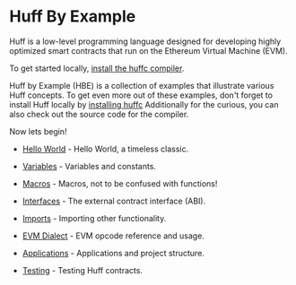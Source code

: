 # Huff By Example

Huff is a low-level programming language designed for developing highly optimized smart contracts
that run on the Ethereum Virtual Machine (EVM).

To get started locally, [install the huffc compiler](https://github.com/huff-language/huffc#prerequisities).

Huff by Example (HBE) is a collection of examples that illustrate various Huff concepts. To get even more out of these examples, don't forget to install Huff locally by [installing huffc](https://github.com/huff-language/huffc#prerequisities) Additionally for the curious, you can also check out the source code for the compiler.

Now lets begin!

- [Hello World]() - Hello World, a timeless classic.

- [Variables]() - Variables and constants.

- [Macros]() - Macros, not to be confused with functions!

- [Interfaces](./interfaces.md) - The external contract interface (ABI).

- [Imports]() - Importing other functionality.

- [EVM Dialect]() - EVM opcode reference and usage.

- [Applications](./applications.md) - Applications and project structure.

- [Testing](./testing.md) - Testing Huff contracts.
